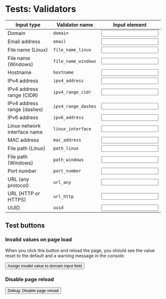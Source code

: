 # Tests: Validators

Input type | Validator name | Input element
---|---|---
Domain | `domain` | <input data-input-for="VALIDATOR_DOMAIN">
Email address | `email` | <input data-input-for="VALIDATOR_EMAIL">
File name (Linux) | `file_name_linux` | <input data-input-for="VALIDATOR_FILE_LINUX">
File name (Windows) | `file_name_windows` | <input data-input-for="VALIDATOR_FILE_WINDOWS">
Hostname | `hostname` | <input data-input-for="VALIDATOR_HOSTNAME">
IPv4 address | `ipv4_address` | <input data-input-for="VALIDATOR_IPV4_ADDRESS">
IPv4 address range (CIDR) | `ipv4_range_cidr` | <input data-input-for="VALIDATOR_IPV4_CIDR">
IPv4 address range (dashes) | `ipv4_range_dashes` | <input data-input-for="VALIDATOR_IPV4_DASHES">
IPv6 address | `ipv6_address` | <input data-input-for="VALIDATOR_IPV6_ADDRESS">
Linux network interface name | `linux_interface` | <input data-input-for="VALIDATOR_LINUX_INTERFACE">
MAC address | `mac_address` | <input data-input-for="VALIDATOR_MAC_ADDRESS">
File path (Linux) | `path_linux` | <input data-input-for="VALIDATOR_PATH_LINUX">
File path (Windows) | `path_windows` | <input data-input-for="VALIDATOR_PATH_WINDOWS">
Port number | `port_number` | <input data-input-for="VALIDATOR_PORT">
URL (any protocol) | `url_any` | <input data-input-for="VALIDATOR_URL_ANY">
URL (HTTP or HTTPS) | `url_http` | <input data-input-for="VALIDATOR_URL_HTTP">
UUID | `uuid` | <input data-input-for="VALIDATOR_UUID">

## Test buttons

### Invalid values on page load

When you click this button and reload the page, you should see the value reset to the default and a warning message in the console:

<button class="md-button md-button--primary" onclick="localStorage.setItem('VALIDATOR_DOMAIN', 'not-a-valid/domain.')">Assign invalid value to domain input field</button>

### Disable page reload

<button class="md-button md-button--primary" onclick="PlaceholderPlugin.debug_disable_reload()">Debug: Disable page reload</button>

